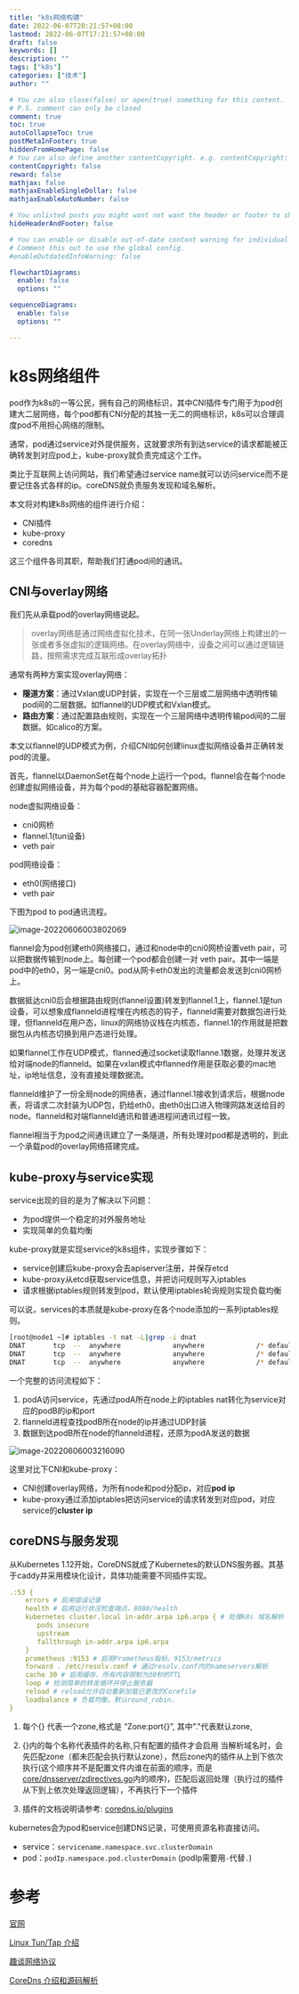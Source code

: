 ```yaml
---
title: "k8s网络构建"
date: 2022-06-07T20:21:57+08:00
lastmod: 2022-06-07T17:21:57+08:00
draft: false
keywords: []
description: ""
tags: ["k8s"]
categories: ["技术"]
author: ""

# You can also close(false) or open(true) something for this content.
# P.S. comment can only be closed
comment: true
toc: true
autoCollapseToc: true
postMetaInFooter: true
hiddenFromHomePage: false
# You can also define another contentCopyright. e.g. contentCopyright: "This is another copyright."
contentCopyright: false
reward: false
mathjax: false
mathjaxEnableSingleDollar: false
mathjaxEnableAutoNumber: false

# You unlisted posts you might want not want the header or footer to show
hideHeaderAndFooter: false

# You can enable or disable out-of-date content warning for individual post.
# Comment this out to use the global config.
#enableOutdatedInfoWarning: false

flowchartDiagrams:
  enable: false
  options: ""

sequenceDiagrams: 
  enable: false
  options: ""

---
```


<!--more-->



# k8s网络组件

pod作为k8s的一等公民，拥有自己的网络标识，其中CNI插件专门用于为pod创建大二层网络，每个pod都有CNI分配的其独一无二的网络标识，k8s可以合理调度pod不用担心网络的限制。

通常，pod通过service对外提供服务，这就要求所有到达service的请求都能被正确转发到对应pod上，kube-proxy就负责完成这个工作。

类比于互联网上访问网站，我们希望通过service name就可以访问service而不是要记住各式各样的ip。coreDNS就负责服务发现和域名解析。

本文将对构建k8s网络的组件进行介绍：

- CNI插件
- kube-proxy
- coredns

这三个组件各司其职，帮助我们打通pod间的通讯。



## CNI与overlay网络

我们先从承载pod的overlay网络说起。

> overlay网络是通过网络虚拟化技术，在同一张Underlay网络上构建出的一张或者多张虚拟的逻辑网络。在overlay网络中，设备之间可以通过逻辑链路，按照需求完成互联形成overlay拓扑

通常有两种方案实现overlay网络：

- **隧道方案**：通过Vxlan或UDP封装，实现在一个三层或二层网络中透明传输pod间的二层数据。如flannel的UDP模式和Vxlan模式。
- **路由方案**：通过配置路由规则，实现在一个三层网络中透明传输pod间的二层数据。如calico的方案。

本文以flannel的UDP模式为例，介绍CNI如何创建linux虚拟网络设备并正确转发pod的流量。

首先，flannel以DaemonSet在每个node上运行一个pod。flannel会在每个node创建虚拟网络设备，并为每个pod的基础容器配置网络。

node虚拟网络设备：

- cni0网桥
- flannel.1(tun设备)
- veth pair

pod网络设备：

- eth0(网络接口)
- veth pair

下图为pod to pod通讯流程。

![image-20220606003802069](./image-20220606003802069.png)

flannel会为pod创建eth0网络接口，通过和node中的cni0网桥设置veth pair，可以把数据传输到node上。每创建一个pod都会创建一对 veth pair。其中一端是pod中的eth0，另一端是cni0。pod从网卡eth0发出的流量都会发送到cni0网桥上。

数据抵达cni0后会根据路由规则(flannel设置)转发到flannel.1上，flannel.1是tun设备，可以想象成flanneld进程埋在内核态的钩子，flanneld需要对数据包进行处理，但flanneld在用户态，linux的网络协议栈在内核态，flannel.1的作用就是把数据包从内核态切换到用户态进行处理。

如果flannel工作在UDP模式，flanned通过socket读取flanne.1数据，处理并发送给对端node的flanneld。如果在vxlan模式中flanned作用是获取必要的mac地址，ip地址信息，没有直接处理数据流。

flanneld维护了一份全局node的网络表，通过flannel.1接收到请求后，根据node表，将请求二次封装为UDP包，扔给eth0，由eth0出口进入物理网路发送给目的node。flanneld和对端flanneld通讯和普通进程间通讯过程一致。

flannel相当于为pod之间通讯建立了一条隧道，所有处理对pod都是透明的，到此一个承载pod的overlay网络搭建完成。



## kube-proxy与service实现

service出现的目的是为了解决以下问题：

- 为pod提供一个稳定的对外服务地址
- 实现简单的负载均衡

kube-proxy就是实现service的k8s组件，实现步骤如下：

- service创建后kube-proxy会去apiserver注册，并保存etcd
- kube-proxy从etcd获取service信息，并把访问规则写入iptables
- 请求根据iptables规则转发到pod，默认使用iptables轮询规则实现负载均衡

可以说，services的本质就是kube-proxy在各个node添加的一系列iptables规则。

```bash
[root@node1 ~]# iptables -t nat -L|grep -i dnat
DNAT       tcp  --  anywhere             anywhere             /* default/prometheus:prometheus */ tcp to:10.244.1.15:9090
DNAT       tcp  --  anywhere             anywhere             /* default/prometheus:prometheus */ tcp to:10.244.1.16:9090
DNAT       tcp  --  anywhere             anywhere             /* default/centos */ tcp to:10.244.2.34:80
```

一个完整的访问流程如下：

1. podA访问service，先通过podA所在node上的iptables nat转化为service对应的podB的ip和port
2. flanneld进程查找podB所在node的ip并通过UDP封装
3. 数据到达podB所在node的flanneld进程，还原为podA发送的数据



![image-20220606003216090](./image-20220606003216090.png)

这里对比下CNI和kube-proxy：

- CNI创建overlay网络，为所有node和pod分配ip，对应**pod ip**
- kube-proxy通过添加iptables把访问service的请求转发到对应pod，对应service的**cluster ip**



## coreDNS与服务发现

从Kubernetes 1.12开始，CoreDNS就成了Kubernetes的默认DNS服务器。其基于caddy并采用模块化设计，具体功能需要不同插件实现。

```yaml
.:53 {
    errors # 启用错误记录
    health # 启用运行状况检查端点，8080/health
    kubernetes cluster.local in-addr.arpa ip6.arpa { # 处理k8s 域名解析
       pods insecure
       upstream
       fallthrough in-addr.arpa ip6.arpa 
    }
    prometheus :9153 # 启用Prometheus指标。9153/metrics
    forward . /etc/resolv.conf # 通过resolv.conf内的nameservers解析
    cache 30 # 启用缓存，所有内容限制为30秒的TTL
    loop # 检测简单的转发循环并停止服务器
    reload # reload允许自动重新加载已更改的Corefile
    loadbalance # 负载均衡，默认round_robin，
}
```

1. 每个{} 代表一个zone,格式是 “Zone:port{}”, 其中"."代表默认zone,

2. {}内的每个名称代表插件的名称,只有配置的插件才会启用
   当解析域名时，会先匹配zone（都未匹配会执行默认zone），然后zone内的插件从上到下依次执行(这个顺序并不是配置文件内谁在前面的顺序，而是[core/dnsserver/zdirectives.go](https://link.juejin.cn/?target=https%3A%2F%2Fgithub.com%2Fcoredns%2Fcoredns%2Fblob%2Fmaster%2Fcore%2Fdnsserver%2Fzdirectives.go%23L12)内的顺序)，匹配后返回处理（执行过的插件从下到上依次处理返回逻辑），不再执行下一个插件
3. 插件的文档说明请参考: [coredns.io/plugins](https://link.juejin.cn/?target=https%3A%2F%2Fcoredns.io%2Fplugins)



kubernetes会为pod和service创建DNS记录，可使用资源名称直接访问。

- service：`servicename.namespace.svc.clusterDomain`
- pod：`podIp.namespace.pod.clusterDomain` (podIp需要用`-`代替`.`)



# 参考

[官网](https://kubernetes.io/zh/docs/tasks/administer-cluster/dns-debugging-resolution/)

[Linux Tun/Tap 介绍](https://www.zhaohuabing.com/post/2020-02-24-linux-taptun/)

[趣谈网络协议](https://fanlv.wiki/2020/08/25/note/happy-talk-net/)

[CoreDns 介绍和源码解析](https://juejin.cn/post/6844903854799061006)